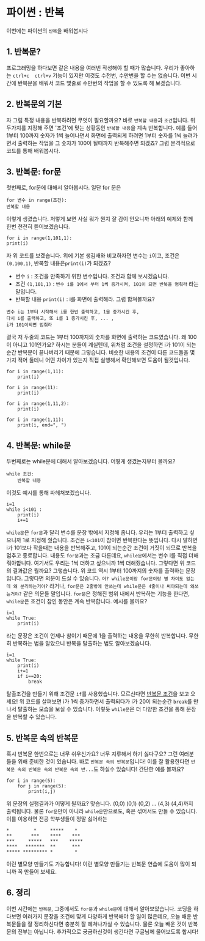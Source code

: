 # 파이썬 : 반복
이번에는 파이썬의 `반복`을 배워봅시다
## 1. 반복문?
프로그래밍을 하다보면 같은 내용을 여러번 작성해야 할 때가 많습니다. 
우리가 좋아하는 `ctrl+c  ctrl+v` 기능이 있지만 이것도 수천번, 수만번을 할 수는 없습니다.
이번 시간에 반복문을 배워서 코드 몇줄로 수만번의 작업을 할 수 있도록 해 보겠습니다.

## 2. 반복문의 기본
자 그럼 특정 내용을 반복하려면 무엇이 필요할까요?
바로 `반복할 내용`과 `조건`입니다.
위 두가지를 지정해 주면 '조건'에 맞는 상황동안 `반복할 내용`을 계속 반복합니다.
예를 들어 1부터 100까지 숫자가 1씩 늘어나면서 화면에 출력되게 하려면
1부터 숫자를 1씩 늘려가면서 출력하는 작업을 그 숫자가 100이 될때까지 반복해주면 되겠죠?
그럼 본격적으로 코드를 통해 배워봅시다.

## 3. 반복문: for문
첫번째로, for문에 대해서 알아봅시다.
일단 for 문은 
```
for 변수 in range(조건):
반복할 내용
```
이렇게 생겼습니다. 
저렇게 보면 사실 뭐가 뭔지 잘 감이 안오니까 아래의 예제와 함께 한번 천천히 뜯어보겠습니다. 
```
for i in range(1,101,1):
print(i)
```
자 위 코드를 보겠습니다. 위에 기본 생김새와 비교하자면 변수는 `i`이고, 조건은`(0,100,1)`, 반복할 내용은`print(i)`가 되겠죠?
* 변수 `i` : 조건을 만족하기 위한 변수입니다. 조건과 함께 보시겠습니다.
* 조건 `(1,101,1)` : `변수 i를 1에서 부터 1씩 증가시켜, 101이 되면 반복을 멈춰라` 라는 말입니다.
* 반복할 내용 `print(i)` : i를 화면에 출력해라.
그럼 합쳐볼까요?
```
변수 i는 1부터 시작해서 i를 한번 출력하고, 1을 증가시킨 후, 
다시 i를 출력하고, 또 i를 1 증가시킨 후, ... , 
i가 101이되면 멈춰라
```
결국 저 두줄의 코드는 1부터 100까지의 숫자를 화면에 출력하는 코드였습니다.
왜 100이 아니고 101인가요? 하시는 분들이 계실텐데, 위처럼 조건을 설정하면 i가 101이 되는순간 반복문이 끝나버리기 때문에 그렇습니다.
비슷한 내용의 조건이 다른 코드들을 몇가지 적어 둘테니 어떤 차이가 있는지 직접 실행해서 확인해보면 도움이 될것입니다.
```
for i in range(1,11):
	print(i)
```
```
for i in range(11):
	print(i)
```
```
for i in range(1,11,2):
	print(i)
```
```
for i in range(1,11):
	print(i, end=", ")
```

## 4. 반복문: while문
두번째로는 while문에 대해서 알아보겠습니다.
어떻게 생겼는지부터 볼까요?
```
while 조건:
	반복할 내용
```
이것도 예시를 통해 파헤쳐보겠습니다.
```
i=1
while i<101 :
	print(i)
	i+=1
```
`while문`은 `for문`과 달리 변수를 문장 밖에서 지정해 줍니다. 우리는 1부터 출력하고 싶으니까 1로 지정해 줬습니다.
조건은 `i<101`이 참이면 반복한다는 뜻입니다. 다시 말하면 i가 101보다 작을때는 내용을 반복해주고, 101이 되는순간 조건이 거짓이 되므로 반복을 멈추고 종료합니다.
내용도 `for문`과는 조금 다른데요, `while문`에서는 변수 i를 직접 더해줘야합니다. 여기서도 우리는 1씩 더하고 싶으니까 1씩 더해줬습니다. 
그렇다면 위 코드의 결과값은 뭘까요? 그렇습니다. 위 코드 역시 1부터 100까지의 숫자를 출력하는 문장입니다.
그렇다면 의문이 드실 수 있습니다. 
`어? while문이랑 for문이랑 별 차이도 없는데 왜 분리하는거야?` 라거나,
`for문은 2줄밖에 안쓰는데 while문은 4줄이나 써야되는데 왜쓰는거야?` 같은 의문들 말입니다.
`for문`은 정해진 범위 내에서 반복하는 기능을 한다면,
`while문`은 조건이 참인 동안은 계속 반복합니다. 
예시를 볼까요?
```
i=1
while True:
	print(i)
```
라는 문장은 조건이 언제나 참이기 때문에 1을 출력하는 내용을 무한히 반복합니다.
무한히 반복하는 법을 알았으니 반복을 탈출하는 법도 알아보겠습니다.
```
i=1
while True:
	print(i)
	i+=1
	if i==20:
		break
```
탈출조건을 만들기 위해 조건문 `if`를 사용했습니다. 모르신다면 [반복문 조건](study/python_condition.md)을 보고 오세요!
위 코드를 살펴보면 i가 1씩 증가하면서 출력되다가 i가 20이 되는순간 `break`를 만나서 탈출하는 모습을 보실 수 있습니다.
이렇듯 `while문`은 더 다양한 조건을 통해 문장을 반복할 수 있습니다.

## 5. 반복문 속의 반복문
혹시 반복문 한번으로는 너무 쉬우신가요? 너무 지루해서 하기 싫다구요?
그런 여러분들을 위해 준비한 것이 있습니다. 바로 `반복문 속의 반복문`입니다! 이를 잘 활용한다면 `반복문 속의 반복문 속의 반복문 속의 반...`도 하실수 있습니다!
간단한 예를 볼까요?
```
for i in range(5):
	for j in range(5):
		print(i,j)
```
위 문장의 실행결과가 어떻게 될까요?
맞습니다. (0,0) (0,1) (0,2) ... (4,3) (4,4)까지 출력됩니다.
물론 `for문`만이 아니라 `while문`만으로도, 혹은 섞어서도 만들 수 있습니다.
이를 이용하면 전공 학부생들이 정말 싫어하는
```
*         *     *****    *
**       ***    ****    ***
***     *****   ***    ***** 
****   *******  **      ***
***** ********* *        *
```
이런 별모양 만들기도 가능합니다! 이런 별모양 만들기는 반복문 연습에 도움이 많이 되니까 꼭 만들어 보세요.

## 6. 정리
이번 시간에는 `반복문`, 그중에서도 `for문`과 `while문`에 대해서 알아보았습니다.
코딩을 하다보면 여러가지 문장을 조건에 맞게 다양하게 반복해야 할 일이 많은데요, 오늘 배운 반복문들을 잘 정리하신다면
충분히 잘 헤쳐나가실 수 있습니다. 물론 오늘 배운 것이 반복문의 전부는 아닙니다. 추가적으로 궁금하신것이 생긴다면 구글님께 물어보도록 합시다!
